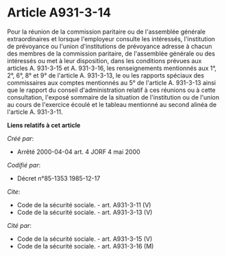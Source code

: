 # Article A931-3-14

Pour la réunion de la commission paritaire ou de l'assemblée générale extraordinaires et lorsque l'employeur consulte les
intéressés, l'institution de prévoyance ou l'union d'institutions de prévoyance adresse à chacun des membres de la commission
paritaire, de l'assemblée générale ou des intéressés ou met à leur disposition, dans les conditions prévues aux articles A.
931-3-15 et A. 931-3-16, les renseignements mentionnés aux 1°, 2°, 6°, 8° et 9° de l'article A. 931-3-13, le ou les rapports
spéciaux des commissaires aux comptes mentionnés au 5° de l'article A. 931-3-13 ainsi que le rapport du conseil
d'administration relatif à ces réunions ou à cette consultation, l'exposé sommaire de la situation de l'institution ou de
l'union au cours de l'exercice écoulé et le tableau mentionné au second alinéa de l'article A. 931-3-11.

**Liens relatifs à cet article**

_Créé par_:

  - Arrêté 2000-04-04 art. 4 JORF 4 mai 2000

_Codifié par_:

  - Décret n°85-1353 1985-12-17

_Cite_:

  - Code de la sécurité sociale. - art. A931-3-11 (V)
  - Code de la sécurité sociale. - art. A931-3-13 (V)

_Cité par_:

  - Code de la sécurité sociale. - art. A931-3-15 (V)
  - Code de la sécurité sociale. - art. A931-3-16 (M)
